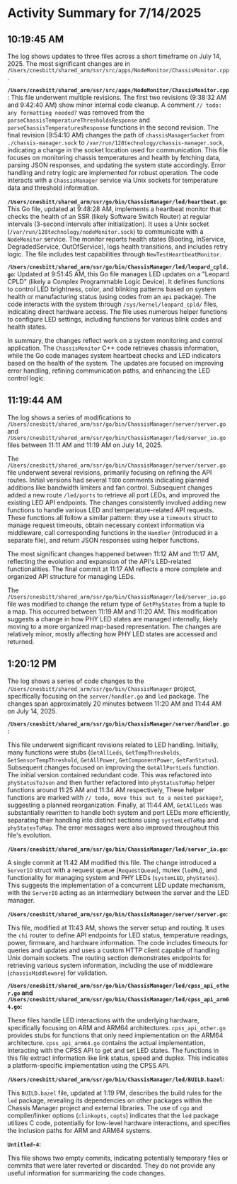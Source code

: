 # Activity Summary for 7/14/2025

## 10:19:45 AM
The log shows updates to three files across a short timeframe on July 14, 2025.  The most significant changes are in `/Users/cnesbitt/shared_arm/ssr/src/apps/NodeMonitor/ChassisMonitor.cpp`.

**`/Users/cnesbitt/shared_arm/ssr/src/apps/NodeMonitor/ChassisMonitor.cpp`**: This file underwent multiple revisions.  The first two revisions (9:38:32 AM and 9:42:40 AM) show minor internal code cleanup.  A comment  `// todo: any formatting needed?` was removed from the `parseChassisTemperatureThresholdsResponse` and `parseChassisTemperaturesResponse` functions in the second revision. The final revision (9:54:10 AM) changes the path of `chassisManagerSocket` from `./chassis-manager.sock` to `/var/run/128technology/chassis-manager.sock`, indicating a change in the socket location used for communication.  This file focuses on monitoring chassis temperatures and health by fetching data, parsing JSON responses, and updating the system state accordingly.  Error handling and retry logic are implemented for robust operation.  The code interacts with a `ChassisManager` service via Unix sockets for temperature data and threshold information.

**`/Users/cnesbitt/shared_arm/ssr/go/bin/ChassisManager/led/heartbeat.go`**: This Go file, updated at 9:48:28 AM, implements a heartbeat monitor that checks the health of an SSR (likely Software Switch Router) at regular intervals (3-second intervals after initialization). It uses a Unix socket (`/var/run/128technology/nodeMonitor.sock`) to communicate with a `NodeMonitor` service. The monitor reports health states (Booting, InService, DegradedService, OutOfService), logs health transitions, and includes retry logic.  The file includes test capabilities through `NewTestHeartbeatMonitor`.


**`/Users/cnesbitt/shared_arm/ssr/go/bin/ChassisManager/led/leopard_cpld.go`**: Updated at 9:51:45 AM, this Go file manages LED updates on a "Leopard CPLD" (likely a Complex Programmable Logic Device). It defines functions to control LED brightness, color, and blinking patterns based on system health or manufacturing status (using codes from an `api` package).  The code interacts with the system through `/sys/kernel/leopard_cpld/` files, indicating direct hardware access.  The file uses numerous helper functions to configure LED settings, including functions for various blink codes and health states.

In summary, the changes reflect work on a system monitoring and control application. The `ChassisMonitor` C++ code retrieves chassis information, while the Go code manages system heartbeat checks and LED indicators based on the health of the system. The updates are focused on improving error handling, refining communication paths, and enhancing the LED control logic.


## 11:19:44 AM
The log shows a series of modifications to `/Users/cnesbitt/shared_arm/ssr/go/bin/ChassisManager/server/server.go` and `/Users/cnesbitt/shared_arm/ssr/go/bin/ChassisManager/led/server_io.go` files between 11:11 AM and 11:19 AM on July 14, 2025.

The `/Users/cnesbitt/shared_arm/ssr/go/bin/ChassisManager/server/server.go` file underwent several revisions, primarily focusing on refining the API routes.  Initial versions had several `TODO` comments indicating planned additions like bandwidth limiters and fan control.  Subsequent changes added a new route `/led/ports` to retrieve all port LEDs, and improved the existing LED API endpoints. The changes consistently involved adding new functions to handle various LED and temperature-related API requests.  These functions all follow a similar pattern: they use a `timeouts` struct to manage request timeouts, obtain necessary context information via middleware, call corresponding functions in the `Handler` (introduced in a separate file), and return JSON responses using helper functions.

The most significant changes happened between 11:12 AM and 11:17 AM, reflecting the evolution and expansion of the API's LED-related functionalities.  The final commit at 11:17 AM reflects a more complete and organized API structure for managing LEDs.

The `/Users/cnesbitt/shared_arm/ssr/go/bin/ChassisManager/led/server_io.go` file was modified to change the return type of `GetPhyStates` from a tuple to a map.  This occurred between 11:19 AM and 11:20 AM. This modification suggests a change in how PHY LED states are managed internally, likely moving to a more organized map-based representation.  The changes are relatively minor, mostly affecting how PHY LED states are accessed and returned.


## 1:20:12 PM
The log shows a series of code changes to the `/Users/cnesbitt/shared_arm/ssr/go/bin/ChassisManager` project, specifically focusing on the `server/handler.go` and `led` package.  The changes span approximately 20 minutes between 11:20 AM and 11:44 AM on July 14, 2025.


**`/Users/cnesbitt/shared_arm/ssr/go/bin/ChassisManager/server/handler.go`:**

This file underwent significant revisions related to LED handling.  Initially, many functions were stubs (`GetAllLeds`, `GetTempThresholds`, `GetSensorTempThreshold`, `GetAllPower`, `GetComponentPower`, `GetFanStatus`).  Subsequent changes focused on improving the `GetAllPortLeds` function.  The initial version contained redundant code. This was refactored  into `phyStatusToJson` and then further refactored into `phyStatusToMap` helper functions around 11:25 AM and 11:34 AM respectively,  These helper functions are marked with `// todo, move this out to a nested package?`, suggesting a planned reorganization.  Finally, at 11:44 AM,  `GetAllLeds` was substantially rewritten to handle both system and port LEDs more efficiently, separating their handling into distinct sections using `systemLedToMap` and `phyStatesToMap`. The error messages were also improved throughout this file's evolution.


**`/Users/cnesbitt/shared_arm/ssr/go/bin/ChassisManager/led/server_io.go`:**

A single commit at 11:42 AM modified this file. The change introduced a `ServerIO` struct with a request queue (`RequestQueue`), mutex (`ledMu`),  and functionality for managing system and PHY LEDs (`systemLED`, `phyStates`).  This suggests the implementation of a concurrent LED update mechanism, with the `ServerIO` acting as an intermediary between the server and the LED manager.


**`/Users/cnesbitt/shared_arm/ssr/go/bin/ChassisManager/server/server.go`:**

This file, modified at 11:43 AM, shows the server setup and routing. It uses the `chi` router to define API endpoints for LED status, temperature readings, power, firmware, and hardware information.  The code includes timeouts for queries and updates and uses a custom HTTP client capable of handling Unix domain sockets.  The routing section demonstrates endpoints for retrieving various system information, including the use of middleware (`chassisMiddleware`) for validation.


**`/Users/cnesbitt/shared_arm/ssr/go/bin/ChassisManager/led/cpss_api_other.go` and `/Users/cnesbitt/shared_arm/ssr/go/bin/ChassisManager/led/cpss_api_arm64.go`:**

These files handle LED interactions with the underlying hardware, specifically focusing on ARM and ARM64 architectures.  `cpss_api_other.go` provides stubs for functions that only need implementation on the ARM64 architecture. `cpss_api_arm64.go` contains the actual implementation, interacting with the CPSS API to get and set LED states. The functions in this file extract information like link status, speed and duplex. This indicates a platform-specific implementation using the CPSS API.


**`/Users/cnesbitt/shared_arm/ssr/go/bin/ChassisManager/led/BUILD.bazel`:**

This `BUILD.bazel` file, updated at 1:19 PM, describes the build rules for the `led` package, revealing its dependencies on other packages within the Chassis Manager project and external libraries.  The use of `cgo` and compiler/linker options (`clinkopts`, `copts`) indicates that the `led` package utilizes C code, potentially for low-level hardware interactions, and specifies the inclusion paths for ARM and ARM64 systems.


**`Untitled-4`:**

This file shows two empty commits, indicating potentially temporary files or commits that were later reverted or discarded.  They do not provide any useful information for summarizing the code changes.
